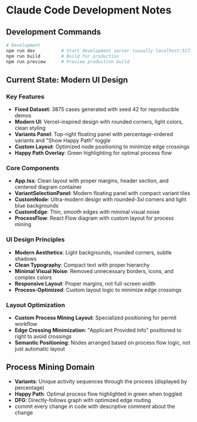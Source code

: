 # Claude Code Development Notes

## Development Commands

```bash
# Development
npm run dev          # Start development server (usually localhost:5173)
npm run build        # Build for production
npm run preview      # Preview production build
```

## Current State: Modern UI Design

### Key Features
- **Fixed Dataset**: 3875 cases generated with seed 42 for reproducible demos
- **Modern UI**: Vercel-inspired design with rounded corners, light colors, clean styling
- **Variants Panel**: Top-right floating panel with percentage-ordered variants and "Show Happy Path" toggle
- **Custom Layout**: Optimized node positioning to minimize edge crossings
- **Happy Path Overlay**: Green highlighting for optimal process flow

### Core Components
- **App.tsx**: Clean layout with proper margins, header section, and centered diagram container
- **VariantSelectionPanel**: Modern floating panel with compact variant tiles
- **CustomNode**: Ultra-modern design with rounded-3xl corners and light blue backgrounds
- **CustomEdge**: Thin, smooth edges with minimal visual noise
- **ProcessFlow**: React Flow diagram with custom layout for process mining

### UI Design Principles
- **Modern Aesthetics**: Light backgrounds, rounded corners, subtle shadows
- **Clean Typography**: Compact text with proper hierarchy
- **Minimal Visual Noise**: Removed unnecessary borders, icons, and complex colors
- **Responsive Layout**: Proper margins, not full-screen width
- **Process-Optimized**: Custom layout logic to minimize edge crossings

### Layout Optimization
- **Custom Process Mining Layout**: Specialized positioning for permit workflow
- **Edge Crossing Minimization**: "Applicant Provided Info" positioned to right to avoid crossings
- **Semantic Positioning**: Nodes arranged based on process flow logic, not just automatic layout

## Process Mining Domain
- **Variants**: Unique activity sequences through the process (displayed by percentage)
- **Happy Path**: Optimal process flow highlighted in green when toggled
- **DFG**: Directly-follows graph with optimized edge routing
- commit every change in code with descriptive comment about the change